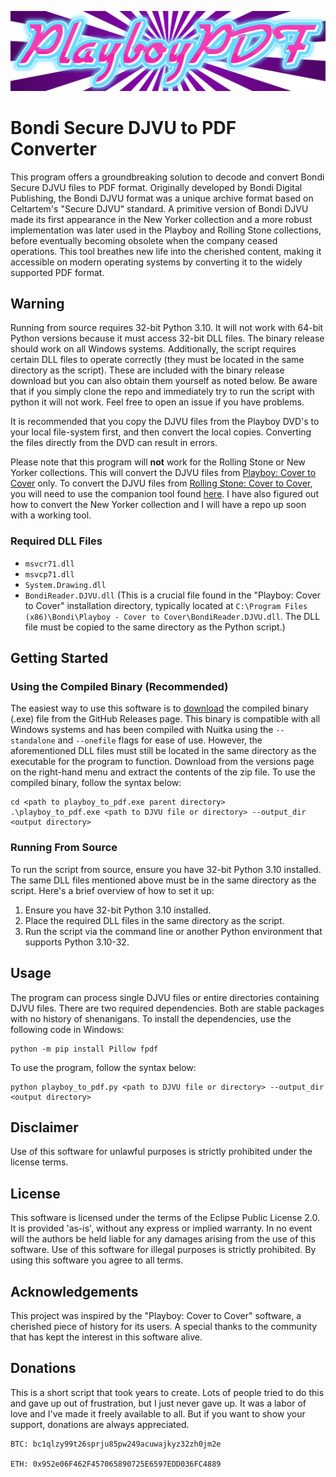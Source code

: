 ![logo](logo.png)
# Bondi Secure DJVU to PDF Converter

This program offers a groundbreaking solution to decode and convert Bondi Secure DJVU files to PDF format. Originally developed by Bondi Digital Publishing, the Bondi DJVU format was a unique archive format based on Celtartem's "Secure DJVU" standard. A primitive version of Bondi DJVU made its first appearance in the New Yorker collection and a more robust implementation was later used in the Playboy and Rolling Stone collections, before eventually becoming obsolete when the company ceased operations. This tool breathes new life into the cherished content, making it accessible on modern operating systems by converting it to the widely supported PDF format.

## Warning
Running from source requires 32-bit Python 3.10. It will not work with 64-bit Python versions because it must access 32-bit DLL files. The binary release should work on all Windows systems. Additionally, the script requires certain DLL files to operate correctly (they must be located in the same directory as the script). These are included with the binary release download but you can also obtain them yourself as noted below. Be aware that if you simply clone the repo and immediately try to run the script with python it will not work. Feel free to open an issue if you have problems.

It is recommended that you copy the DJVU files from the Playboy DVD's to your local file-system first, and then convert the local copies. Converting the files directly from the DVD can result in errors.

Please note that this program will **not** work for the Rolling Stone or New Yorker collections. This will convert the DJVU files from [Playboy: Cover to Cover](https://www.amazon.com/Playboy-Cover-50s-Searchable-Archive-Every/dp/0979526116/) only. To convert the DJVU files from [Rolling Stone: Cover to Cover](https://www.amazon.com/Rolling-Stone-Cover-First-Years/dp/0979526108/), you will need to use the companion tool found [here](https://github.com/reconSuave/RollingStoner). I have also figured out how to convert the New Yorker collection and I will have a repo up soon with a working tool. 

### Required DLL Files
- `msvcr71.dll`
- `msvcp71.dll`
- `System.Drawing.dll`
- `BondiReader.DJVU.dll` (This is a crucial file found in the "Playboy: Cover to Cover" installation directory, typically located at `C:\Program Files (x86)\Bondi\Playboy - Cover to Cover\BondiReader.DJVU.dll`. The DLL file must be copied to the same directory as the Python script.)

## Getting Started

### Using the Compiled Binary (Recommended)
The easiest way to use this software is to [download]() the compiled binary (.exe) file from the GitHub Releases page. This binary is compatible with all Windows systems and has been compiled with Nuitka using the `--standalone` and `--onefile` flags for ease of use. However, the aforementioned DLL files must still be located in the same directory as the executable for the program to function. Download from the versions page on the right-hand menu and extract the contents of the zip file. To use the compiled binary, follow the syntax below:

```shell
cd <path to playboy_to_pdf.exe parent directory>
.\playboy_to_pdf.exe <path to DJVU file or directory> --output_dir <output directory>
```
### Running From Source
To run the script from source, ensure you have 32-bit Python 3.10 installed. The same DLL files mentioned above must be in the same directory as the script. Here's a brief overview of how to set it up:

1. Ensure you have 32-bit Python 3.10 installed.
2. Place the required DLL files in the same directory as the script.
3. Run the script via the command line or another Python environment that supports Python 3.10-32.

## Usage
The program can process single DJVU files or entire directories containing DJVU files. There are two required dependencies. Both are stable packages with no history of shenanigans. To install the dependencies, use the following code in Windows:

```shell
python -m pip install Pillow fpdf
```

To use the program, follow the syntax below:

```shell
python playboy_to_pdf.py <path to DJVU file or directory> --output_dir <output directory>
```

## Disclaimer
Use of this software for unlawful purposes is strictly prohibited under the license terms.    

## License
This software is licensed under the terms of the Eclipse Public License 2.0. It is provided 'as-is', without any express or implied warranty. In no event will the authors be held liable for any damages arising from the use of this software. Use of this software for illegal purposes is strictly prohibited. By using this software you agree to all terms.  

## Acknowledgements
This project was inspired by the "Playboy: Cover to Cover" software, a cherished piece of history for its users. A special thanks to the community that has kept the interest in this software alive. 

## Donations
This is a short script that took years to create. Lots of people tried to do this and gave up out of frustration, but I just never gave up. It was a labor of love and I've made it freely available to all. But if you want to show your support, donations are always appreciated.
```
BTC: bc1qlzy99t26sprju85pw249acuwajkyz32zh0jm2e

ETH: 0x952e06F462F457065890725E6597EDD036FC4889
```
